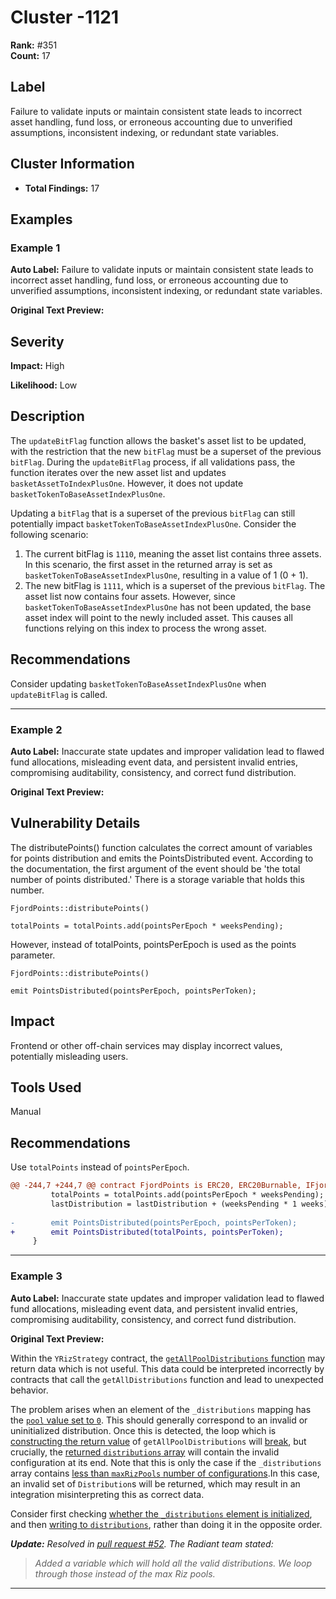# Cluster -1121

**Rank:** #351  
**Count:** 17  

## Label
Failure to validate inputs or maintain consistent state leads to incorrect asset handling, fund loss, or erroneous accounting due to unverified assumptions, inconsistent indexing, or redundant state variables.

## Cluster Information
- **Total Findings:** 17

## Examples

### Example 1

**Auto Label:** Failure to validate inputs or maintain consistent state leads to incorrect asset handling, fund loss, or erroneous accounting due to unverified assumptions, inconsistent indexing, or redundant state variables.  

**Original Text Preview:**

## Severity

**Impact:** High

**Likelihood:** Low

## Description

The `updateBitFlag` function allows the basket's asset list to be updated, with the restriction that the new `bitFlag` must be a superset of the previous `bitFlag`. During the `updateBitFlag` process, if all validations pass, the function iterates over the new asset list and updates `basketAssetToIndexPlusOne`. However, it does not update `basketTokenToBaseAssetIndexPlusOne`.

Updating a `bitFlag` that is a superset of the previous `bitFlag` can still potentially impact `basketTokenToBaseAssetIndexPlusOne`. Consider the following scenario:

1. The current bitFlag is `1110`, meaning the asset list contains three assets. In this scenario, the first asset in the returned array is set as `basketTokenToBaseAssetIndexPlusOne`, resulting in a value of 1 (0 + 1).
2. The new bitFlag is `1111`, which is a superset of the previous `bitFlag`. The asset list now contains four assets. However, since `basketTokenToBaseAssetIndexPlusOne` has not been updated, the base asset index will point to the newly included asset. This causes all functions relying on this index to process the wrong asset.

## Recommendations

Consider updating `basketTokenToBaseAssetIndexPlusOne` when `updateBitFlag` is called.

---
### Example 2

**Auto Label:** Inaccurate state updates and improper validation lead to flawed fund allocations, misleading event data, and persistent invalid entries, compromising auditability, consistency, and correct fund distribution.  

**Original Text Preview:**

## Vulnerability Details

The distributePoints() function calculates the correct amount of variables for points distribution and emits the PointsDistributed event. According to the documentation, the first argument of the event should be 'the total number of points distributed.' There is a storage variable that holds this number.

```Solidity
FjordPoints::distributePoints()

totalPoints = totalPoints.add(pointsPerEpoch * weeksPending);
```

However, instead of totalPoints, pointsPerEpoch is used as the points parameter.

```Solidity
FjordPoints::distributePoints()

emit PointsDistributed(pointsPerEpoch, pointsPerToken);
```

## Impact

Frontend or other off-chain services may display incorrect values, potentially misleading users.

## Tools Used

Manual

## Recommendations

Use `totalPoints` instead of `pointsPerEpoch`.

```diff
@@ -244,7 +244,7 @@ contract FjordPoints is ERC20, ERC20Burnable, IFjordPoints {
         totalPoints = totalPoints.add(pointsPerEpoch * weeksPending);
         lastDistribution = lastDistribution + (weeksPending * 1 weeks);
 
-        emit PointsDistributed(pointsPerEpoch, pointsPerToken);
+        emit PointsDistributed(totalPoints, pointsPerToken);
     }
```

---
### Example 3

**Auto Label:** Inaccurate state updates and improper validation lead to flawed fund allocations, misleading event data, and persistent invalid entries, compromising auditability, consistency, and correct fund distribution.  

**Original Text Preview:**

Within the `YRizStrategy` contract, the [`getAllPoolDistributions` function](https://github.com/radiant-capital/riz/blob/65ca7bb55550d30388e2b2277fefe5686ab7e4e8/src/vaults/YRizStrategy.sol#L178) may return data which is not useful. This data could be interpreted incorrectly by contracts that call the `getAllDistributions` function and lead to unexpected behavior.


The problem arises when an element of the `_distributions` mapping has the [`pool` value set to `0`](https://github.com/radiant-capital/riz/blob/65ca7bb55550d30388e2b2277fefe5686ab7e4e8/src/vaults/YRizStrategy.sol#L182). This should generally correspond to an invalid or uninitialized distribution. Once this is detected, the loop which is [constructing the return value](https://github.com/radiant-capital/riz/blob/65ca7bb55550d30388e2b2277fefe5686ab7e4e8/src/vaults/YRizStrategy.sol#L181) of `getAllPoolDistributions` will [break](https://github.com/radiant-capital/riz/blob/65ca7bb55550d30388e2b2277fefe5686ab7e4e8/src/vaults/YRizStrategy.sol#L183), but crucially, the [returned `distributions` array](https://github.com/radiant-capital/riz/blob/65ca7bb55550d30388e2b2277fefe5686ab7e4e8/src/vaults/YRizStrategy.sol#L186) will contain the invalid configuration at its end. Note that this is only the case if the `_distributions` array contains [less than `maxRizPools` number of configurations](https://github.com/radiant-capital/riz/blob/65ca7bb55550d30388e2b2277fefe5686ab7e4e8/src/vaults/YRizStrategy.sol#L180-L181).In this case, an invalid set of `Distribution`s will be returned, which may result in an integration misinterpreting this as correct data.


Consider first checking [whether the `_distributions` element is initialized](https://github.com/radiant-capital/riz/blob/65ca7bb55550d30388e2b2277fefe5686ab7e4e8/src/vaults/YRizStrategy.sol#L182-L184), and then [writing to `distributions`](https://github.com/radiant-capital/riz/blob/65ca7bb55550d30388e2b2277fefe5686ab7e4e8/src/vaults/YRizStrategy.sol#L181), rather than doing it in the opposite order.


***Update:** Resolved in [pull request \#52](https://github.com/radiant-capital/riz/pull/52). The Radiant team stated:*



> *Added a variable which will hold all the valid distributions. We loop through those instead of the max Riz pools.*

---
